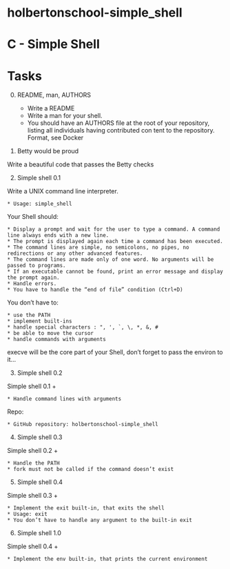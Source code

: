# holbertonschool-simple_shell

# C - Simple Shell

# Tasks

0. README, man, AUTHORS

	* Write a README
	* Write a man for your shell.
	* You should have an AUTHORS file at the root of your repository, listing all individuals having contributed con	tent to the repository. Format, see Docker

1. Betty would be proud

Write a beautiful code that passes the Betty checks

2. Simple shell 0.1

Write a UNIX command line interpreter.

	* Usage: simple_shell

Your Shell should:

	* Display a prompt and wait for the user to type a command. A command line always ends with a new line.
	* The prompt is displayed again each time a command has been executed.
	* The command lines are simple, no semicolons, no pipes, no redirections or any other advanced features.
	* The command lines are made only of one word. No arguments will be passed to programs.
	* If an executable cannot be found, print an error message and display the prompt again.
	* Handle errors.
	* You have to handle the “end of file” condition (Ctrl+D)

You don’t have to:

	* use the PATH
	* implement built-ins
	* handle special characters : ", ', `, \, *, &, #
	* be able to move the cursor
	* handle commands with arguments

execve will be the core part of your Shell, don’t forget to pass the environ to it…

3. Simple shell 0.2

Simple shell 0.1 +

	* Handle command lines with arguments

Repo:

	* GitHub repository: holbertonschool-simple_shell

4. Simple shell 0.3

Simple shell 0.2 +

	* Handle the PATH
	* fork must not be called if the command doesn’t exist

5. Simple shell 0.4

Simple shell 0.3 +

	* Implement the exit built-in, that exits the shell
	* Usage: exit
	* You don’t have to handle any argument to the built-in exit

6. Simple shell 1.0

Simple shell 0.4 +

	* Implement the env built-in, that prints the current environment

